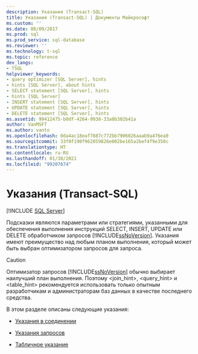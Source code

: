 ```yaml
---
description: Указания (Transact-SQL)
title: Указания (Transact-SQL) | Документы Майкрософт
ms.custom: ''
ms.date: 08/09/2017
ms.prod: sql
ms.prod_service: sql-database
ms.reviewer: ''
ms.technology: t-sql
ms.topic: reference
dev_langs:
- TSQL
helpviewer_keywords:
- query optimizer [SQL Server], hints
- hints [SQL Server], about hints
- SELECT statement [SQL Server], hints
- hints [SQL Server]
- INSERT statement [SQL Server], hints
- UPDATE statement [SQL Server], hints
- DELETE statement [SQL Server], hints
ms.assetid: 99412475-b0df-4264-9938-33a0b302b41a
author: VanMSFT
ms.author: vanto
ms.openlocfilehash: 0da4ac18eaf7887c772bb7906026aaab9a476ea0
ms.sourcegitcommit: 33f0f190f962059826e002be165a2bef4f9e350c
ms.translationtype: HT
ms.contentlocale: ru-RU
ms.lasthandoff: 01/30/2021
ms.locfileid: "99207674"
---
```

# <a name="hints-transact-sql"></a>Указания (Transact-SQL)
[!INCLUDE [SQL Server](../../includes/applies-to-version/sqlserver.md)]

  Подсказки являются параметрами или стратегиями, указанными для обеспечения выполнения инструкций SELECT, INSERT, UPDATE или DELETE обработчиком запросов [!INCLUDE[ssNoVersion](../../includes/ssnoversion-md.md)]. Указания имеют преимущество над любым планом выполнения, который может быть выбран оптимизатором запросов для запроса.  
  
> [!CAUTION]  
>  Оптимизатор запросов [!INCLUDE[ssNoVersion](../../includes/ssnoversion-md.md)] обычно выбирает наилучший план выполнения. Поэтому \<join_hint>, \<query_hint> и \<table_hint> рекомендуется использовать только опытным разработчикам и администраторам баз данных в качестве последнего средства.
  
 В этом разделе описаны следующие указания:  
  
-   [Указания в соединении](../../t-sql/queries/hints-transact-sql-join.md)  
  
-   [Указания запросов](../../t-sql/queries/hints-transact-sql-query.md)  
  
-   [Табличное указание](../../t-sql/queries/hints-transact-sql-table.md)  
  
  
